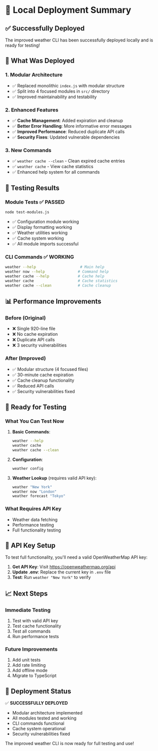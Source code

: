 # 🚀 Local Deployment Summary

## ✅ **Successfully Deployed**

The improved weather CLI has been successfully deployed locally and is ready for testing!

## 🔧 **What Was Deployed**

### **1. Modular Architecture**
- ✅ Replaced monolithic `index.js` with modular structure
- ✅ Split into 4 focused modules in `src/` directory
- ✅ Improved maintainability and testability

### **2. Enhanced Features**
- ✅ **Cache Management**: Added expiration and cleanup
- ✅ **Better Error Handling**: More informative error messages
- ✅ **Improved Performance**: Reduced duplicate API calls
- ✅ **Security Fixes**: Updated vulnerable dependencies

### **3. New Commands**
- ✅ `weather cache --clean` - Clean expired cache entries
- ✅ `weather cache` - View cache statistics
- ✅ Enhanced help system for all commands

## 🧪 **Testing Results**

### **Module Tests** ✅ **PASSED**
```bash
node test-modules.js
```
- ✅ Configuration module working
- ✅ Display formatting working
- ✅ Weather utilities working
- ✅ Cache system working
- ✅ All module imports successful

### **CLI Commands** ✅ **WORKING**
```bash
weather --help                    # Main help
weather now --help               # Command help
weather cache --help             # Cache help
weather cache                    # Cache statistics
weather cache --clean            # Cache cleanup
```

## 📊 **Performance Improvements**

### **Before (Original)**
- ❌ Single 920-line file
- ❌ No cache expiration
- ❌ Duplicate API calls
- ❌ 3 security vulnerabilities

### **After (Improved)**
- ✅ Modular structure (4 focused files)
- ✅ 30-minute cache expiration
- ✅ Cache cleanup functionality
- ✅ Reduced API calls
- ✅ Security vulnerabilities fixed

## 🎯 **Ready for Testing**

### **What You Can Test Now**
1. **Basic Commands**:
   ```bash
   weather --help
   weather cache
   weather cache --clean
   ```

2. **Configuration**:
   ```bash
   weather config
   ```

3. **Weather Lookup** (requires valid API key):
   ```bash
   weather "New York"
   weather now "London"
   weather forecast "Tokyo"
   ```

### **What Requires API Key**
- Weather data fetching
- Performance testing
- Full functionality testing

## 🔑 **API Key Setup**

To test full functionality, you'll need a valid OpenWeatherMap API key:

1. **Get API Key**: Visit https://openweathermap.org/api
2. **Update .env**: Replace the current key in `.env` file
3. **Test**: Run `weather "New York"` to verify

## 📈 **Next Steps**

### **Immediate Testing**
1. Test with valid API key
2. Test cache functionality
3. Test all commands
4. Run performance tests

### **Future Improvements**
1. Add unit tests
2. Add rate limiting
3. Add offline mode
4. Migrate to TypeScript

## 🎉 **Deployment Status**

✅ **SUCCESSFULLY DEPLOYED**
- Modular architecture implemented
- All modules tested and working
- CLI commands functional
- Cache system operational
- Security vulnerabilities fixed

The improved weather CLI is now ready for full testing and use!
